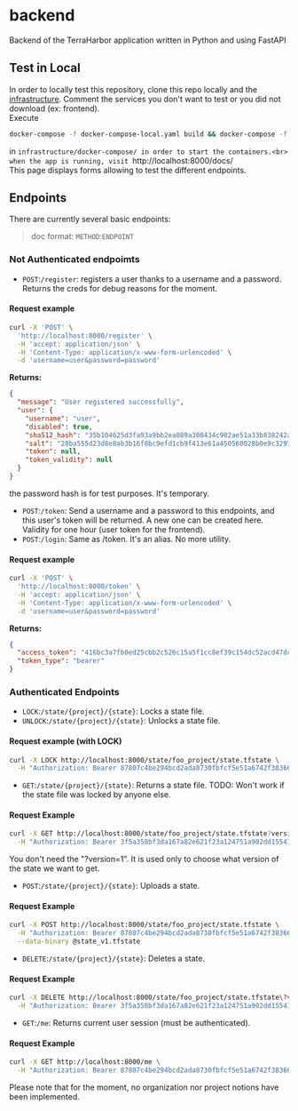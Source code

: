 # backend
Backend of the TerraHarbor application written in Python and using FastAPI

## Test in Local

In order to locally test this repository, clone this repo locally and the [infrastructure](https://github.com/terraharbor/infrastructure). Comment the services you don't want to test or you did not download (ex: frontend). <br>
Execute
```zsh
docker-compose -f docker-compose-local.yaml build && docker-compose -f docker-compose-local.yaml up
```
in `infrastructure/docker-compose/ in order to start the containers.<br>
when the app is running, visit `http://localhost:8000/docs/<br>
This page displays forms allowing to test the different endpoints.

## Endpoints

There are currently several basic endpoints:

> doc format: `METHOD`:`ENDPOINT`

### Not Authenticated endpoimts

* `POST`:`/register`: registers a user thanks to a username and a password. Returns the creds for debug reasons for the moment.

#### Request example
```zsh
curl -X 'POST' \
  'http://localhost:8000/register' \
  -H 'accept: application/json' \
  -H 'Content-Type: application/x-www-form-urlencoded' \
  -d 'username=user&password=password'
```
**Returns:**

```json
{
  "message": "User registered successfully",
  "user": {
    "username": "user",
    "disabled": true,
    "sha512_hash": "35b104625d3fa93a9bb2ea089a300434c902ae51a33b838242a3aa0eb6ea3a6e86c973c1a09088b7489ec39adf21ce3baf9f1aaaf05a265f01882fba4d904f06",
    "salt": "28ba555d23d8e8ab3b16f8bc9efd1cb9f413e61a450560028b0e9c3297ff39d3",
    "token": null,
    "token_validity": null
  }
}
```
the password hash is for test purposes. It's temporary.

* `POST`:`/token`: Send a username and a password to this endpoints, and this user's token will be returned. A new one can be created here. Validity for one hour (user token for the frontend).
* `POST`:`/login`: Same as /token. It's an alias. No more utility.

#### Request example

```zsh
curl -X 'POST' \
  'http://localhost:8000/token' \
  -H 'accept: application/json' \
  -H 'Content-Type: application/x-www-form-urlencoded' \
  -d 'username=user&password=password'
```

**Returns:**

```json
{
  "access_token": "416bc3a7fb0ed25cbb2c526c15a5f1cc8ef39c154dc52acd47dcd4b68b5ce4cf",
  "token_type": "bearer"
}
```

### Authenticated Endpoints

* `LOCK`:`/state/{project}/{state}`: Locks a state file.
* `UNLOCK`:`/state/{project}/{state}`: Unlocks a state file.

#### Request example (with LOCK)

```zsh
curl -X LOCK http://localhost:8000/state/foo_project/state.tfstate \
  -H "Authorization: Bearer 87807c4be294bcd2ada8730fbfcf5e51a6742f3836650e5741f188d80e29a95a"
```

* `GET`:`/state/{project}/{state}`: Returns a state file. TODO: Won't work if the state file was locked by anyone else.

#### Request Example

```zsh
curl -X GET http://localhost:8000/state/foo_project/state.tfstate?version=1 \
  -H "Authorization: Bearer 3f5a358bf3da167a82e621f23a124751a902dd15541efb4aa551abeec96ee21f"
```

You don't need the "?version=1". It is used only to choose what version of the state we want to get.

* `POST`:`/state/{project}/{state}`: Uploads a state.

#### Request Example
```zsh
curl -X POST http://localhost:8000/state/foo_project/state.tfstate \
  -H "Authorization: Bearer 87807c4be294bcd2ada8730fbfcf5e51a6742f3836650e5741f188d80e29a95a" \
  --data-binary @state_v1.tfstate
```

* `DELETE`:`/state/{project}/{state}`: Deletes a state.

#### Request Example

```zsh
curl -X DELETE http://localhost:8000/state/foo_project/state.tfstate\?version=1 \
  -H "Authorization: Bearer 3f5a358bf3da167a82e621f23a124751a902dd15541efb4aa551abeec96ee21f"
```

* `GET`:`/me`: Returns current user session (must be authenticated).

#### Request Example
```zsh
curl -X GET http://localhost:8000/me \
  -H "Authorization: Bearer 87807c4be294bcd2ada8730fbfcf5e51a6742f3836650e5741f188d80e29a95a"
```

Please note that for the moment, no organization nor project notions have been implemented.